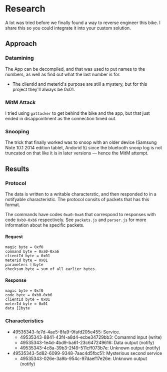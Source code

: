 # Research

A lot was tried before we finally found a way to reverse engineer this bike. I share this so you could integrate it into your custom solution.

## Approach

### Datamining
The App can be decompiled, and that was used to put names to the numbers, as well as find out what the
last number is for.

* The clientId and meterId's purpose are still a mystery, but for this project they'll always be 0x01.

### MitM Attack
I tried using `gattacker` to get behind the bike and the app, but that just ended in disappointment as the
connection timed out.

### Snooping
The trick that finally worked was to snoop with an older device (Samsung Note 10.1 2014 edition tablet, Andorid 5) since the bluetooth snoop log is not truncated on that like it is in later versions — hence the MitM attempt.

## Results

### Protocol

The data is written to a writable characterstic, and then responded to in a notifyable characteristic. The protocol consits of packets that has this format.

The commands have codes `0xa0-0xa6` that correspond to responses with code `0xb0-0xb6` respectively. See `packets.js` and `parser.js` for more information about he specific packets.

#### Request
```
magic byte = 0xf0
command byte = 0xa0-0xa6
clientId byte = 0x01
meterId byte = 0x01
parameters []byte
checksum byte = sum of all earlier bytes.
```

#### Response
```
magic byte = 0xf0
code byte = 0xb0-0xb6
clientId byte = 0x01
meterId byte = 0x01
data []byte
```

### Characteristics
* 49535343-fe7d-4ae5-8fa9-9fafd205e455: Service.
  * 49535343-8841-43f4-a8d4-ecbe34729bb3: Comamnd input (write)
  * 49535343-1e4d-4bd9-ba61-23c647249616: Data output (notify)
  * 49535343-4c8a-39b3-2f49-511cff073b7e: Unknown output (notify)
* 49535343-5d82-6099-9348-7aac4d5fbc51: Mysterious second service
  * 49535343-026e-3a9b-954c-97daef17e26e: Unknown output (notify)